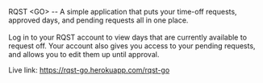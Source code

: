 RQST &lt;GO&gt; -- A simple application that puts your time-off requests, approved days, and pending requests all in one place.
<br></br>
Log in to your RQST account to view days that are currently available to request off. Your account also gives you access to your pending requests, and allows you to edit them up until approval.

Live link: https://rqst-go.herokuapp.com/rqst-go